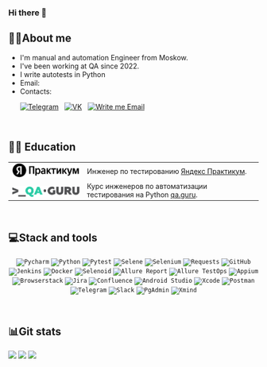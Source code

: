 ### Hi there 👋

<!--
**Clorhexidinum/Clorhexidinum** is a ✨ _special_ ✨ repository because its `README.md` (this file) appears on your GitHub profile.

Here are some ideas to get you started:

- 🔭 I’m currently working on ...
- 🌱 I’m currently learning ...
- 👯 I’m looking to collaborate on ...
- 🤔 I’m looking for help with ...
- 💬 Ask me about ...
- 📫 How to reach me: ...
- 😄 Pronouns: ...
- ⚡ Fun fact: ...
-->

## :technologist:About me
- I'm manual and automation Engineer from Moskow.
- I've been working at QA since 2022.
- I write autotests in Python
- Email: 
- Contacts:

<p>
  &#8287;&#8287;&#8287;&#8287;&#8287;
  <a href=""><img width="32px" alt="Telegram" title="Telegram" src="images/social_networks/tg.png"/></a>
  &#8287;
  <a href=""><img width="32px" alt="VK" title="Vk" src="images/social_networks/vk.png"/></a>
  &#8287;
  <a href=""><img width="37px" alt="Write me Email" title="Gmail" src="images/social_networks/gmail.png"/></a>
</p>


  &#8287;&#8287;&#8287;&#8287;&#8287;
## :man_student: Education
<table width="100%" border='0'>
   <tr><td width="30%" valign="bottom"><img src="images/ya.png"></td><td valign="middle">Инженер по тестированию <a target="_blank" href="https://practicum.yandex.ru/qa-engineer/">Яндекс Практикум</a>.</td></tr>
   <tr><td width="30%" valign="bottom"><img src="images/qaguru.png"></td><td valign="middle">Курс инженеров по автоматизации тестирования на Python <a target="_blank" href="https://qa.guru">qa.guru</a>.</td></tr>
   </tr>
  </table>
  
  &#8287;&#8287;&#8287;&#8287;&#8287;
## :computer:Stack and tools
<p  align="center">
  <code><img width="5%" title="Pycharm" src="images/logo_stacks/pycharm.png"></code>
  <code><img width="5%" title="Python" src="images/logo_stacks/python.png"></code>
  <code><img width="5%" title="Pytest" src="images/logo_stacks/pytest.png"></code>
  <code><img width="5%" title="Selene" src="images/logo_stacks/selene.png"></code>
  <code><img width="5%" title="Selenium" src="images/logo_stacks/selenium.png"></code>
  <code><img width="5%" title="Requests" src="images/logo_stacks/requests.png"></code>
  <code><img width="5%" title="GitHub" src="images/logo_stacks/github.png"></code>
  <code><img width="5%" title="Jenkins" src="images/logo_stacks/jenkins.png"></code>
  <code><img width="5%" title="Docker" src="images/logo_stacks/docker.png"></code>
  <code><img width="5%" title="Selenoid" src="images/logo_stacks/selenoid.png"></code>
  <code><img width="5%" title="Allure Report" src="images/logo_stacks/allure_report.png"></code>
  <code><img width="5%" title="Allure TestOps" src="images/logo_stacks/allure_testops.png"></code>
  <code><img width="5%" title="Appium" src="images/logo_stacks/appium.png"></code>
  <code><img width="5%" title="Browserstack" src="images/logo_stacks/browserstack.png"></code>
  <code><img width="5%" title="Jira" src="images/logo_stacks/jira.png"></code>
  <code><img width="5%" title="Confluence" src="images/logo_stacks/confluence.png"></code>
  <code><img width="5%" title="Android Studio" src="images/logo_stacks/android_studio.png"></code>
  <code><img width="5%" title="Xcode" src="images/logo_stacks/xcode.png"></code>
  <code><img width="5%" title="Postman" src="images/logo_stacks/postman.png"></code>
  <code><img width="5%" title="Telegram" src="images/logo_stacks/tg.png"></code>
  <code><img width="5%" title="Slack" src="images/logo_stacks/slack.png"></code>
  <code><img width="5%" title="PgAdmin" src="images/logo_stacks/pgadmin.png"></code>
  <code><img width="5%" title="Xmind" src="images/logo_stacks/xmind.png"></code>
</p>

&#8287;&#8287;&#8287;&#8287;&#8287;
## :bar_chart:Git stats
![](http://github-profile-summary-cards.vercel.app/api/cards/stats?username=Clorhexidinum&theme=tokyonight)
![](http://github-profile-summary-cards.vercel.app/api/cards/repos-per-language?username=Clorhexidinum&theme=tokyonight) 
![](https://github-profile-summary-cards.vercel.app/api/cards/profile-details?username=Clorhexidinum&theme=tokyonight)
